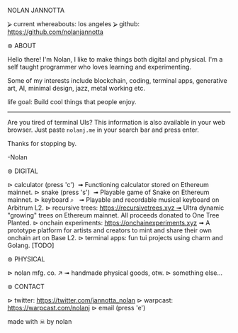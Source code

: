 
NOLAN JANNOTTA 

⮚ current whereabouts: los angeles 
⮚ github: https://github.com/nolanjannotta


⊚ ABOUT

Hello there! I'm Nolan, I like to make things both digital and physical. I'm a self taught programmer who loves learning and experimenting.

Some of my interests include blockchain, coding, terminal apps, generative art, AI, minimal design, jazz, metal working etc.

life goal: Build cool things that people enjoy.


---

Are you tired of terminal UIs? 
This information is also available in your web browser. Just paste `nolanj.me` in your search bar and press enter.


Thanks for stopping by.

-Nolan



⊚ DIGITAL

⊳ calculator (press 'c')  ➟ Functioning calculator stored on Ethereum mainnet.
⊳ snake (press 's')  ➟ Playable game of Snake on Ethereum mainnet.
⊳ keyboard ⌕   ➟ Playable and recordable musical keyboard on Arbitrum L2. 
⊳ recursive trees: https://recursivetrees.xyz ➟ Ultra dynamic "growing" trees on Ethereum mainnet. All proceeds donated to One Tree Planted.
⊳ onchain experiments: https://onchainexperiments.xyz ➟ A prototype platform for artists and creators to mint and share their own onchain art on Base L2. 
⊳ terminal apps: fun tui projects using charm and Golang. [TODO]

⊚ PHYSICAL

⊳ nolan mfg. co. ↗ ➟ handmade physical goods, otw.
⊳ something else...


⊚ CONTACT

⊳ twitter: https://twitter.com/jannotta_nolan
⊳ warpcast: https://warpcast.com/nolanj
⊳ email (press 'e')



made with ☠  by nolan



